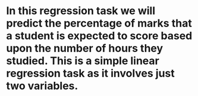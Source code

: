 # In this regression task we will predict the percentage of marks that a student is expected to score based upon the number of hours they studied. This is a simple linear regression task as it involves just two variables.
